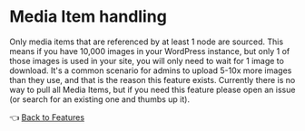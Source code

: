 # Media Item handling

Only media items that are referenced by at least 1 node are sourced.
This means if you have 10,000 images in your WordPress instance, but only 1 of those images is used in your site, you will only need to wait for 1 image to download. It's a common scenario for admins to upload 5-10x more images than they use, and that is the reason this feature exists. Currently there is no way to pull all Media Items, but if you need this feature please open an issue (or search for an existing one and thumbs up it).



:point_left: [Back to Features](./index.md)